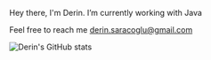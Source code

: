 Hey there, I'm Derin.
I’m currently working with Java



Feel free to reach me derin.saracoglu@gmail.com



![Derin's GitHub stats](https://github-readme-stats.vercel.app/api?username=derinsaracoglu&show_icons=true&theme=dark)





